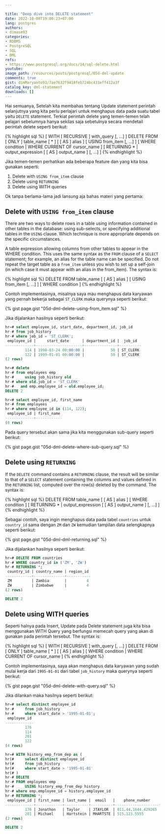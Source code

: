 ```yaml
---

title: "Deep dive into DELETE statement"
date: 2022-10-08T19:00:23+07:00
lang: postgres
authors:
- dimasm93
categories:
- RDBMS
- PostgreSQL
- SQL
- DML
refs: 
- https://www.postgresql.org/docs/14/sql-delete.html
youtube: 
image_path: /resources/posts/postgresql/05d-dml-update
comments: true
gist: dimMaryanto93/7ae7632f9418feb724bc431eff412a3f
catalog_key: dml-statement
downloads: []
---
```


Hai semuanya, Setelah kita membahas tentang Update statement perintah selanjutnya yang kita perlu perlajari untuk menghapus data pada suatu tabel yaitu `DELETE` statement. Terkiat perintah delete yang temen-temen telah pelajari sebelumnya hanya sekilas saja sebetulnya secara mendetail perintah delete seperti berikut:

{% highlight sql %}
[ WITH [ RECURSIVE ] with_query [, ...] ]
DELETE FROM [ ONLY ] table_name [ * ] [ [ AS ] alias ]
    [ USING from_item [, ...] ]
    [ WHERE condition | WHERE CURRENT OF cursor_name ]
    [ RETURNING * | output_expression [ [ AS ] output_name ] [, ...] ]
{% endhighlight %}

Jika temen-temen perhatikan ada beberapa feature dan yang kita bisa gunakan seperti:

1. Delete with `USING from_item` clause
2. Delete using `RETURNING`
3. Delete using WITH queries

Ok tanpa berlama-lama jadi lansung aja bahas materi yang pertama:

<!--more-->

## Delete with `USING from_item` clause 

There are two ways to delete rows in a table using information contained in other tables in the database: using sub-selects, or specifying additional tables in the `USING` clause. Which technique is more appropriate depends on the specific circumstances.

A table expression allowing columns from other tables to appear in the WHERE condition. This uses the same syntax as the `FROM` clause of a `SELECT` statement; for example, an alias for the table name can be specified. Do not repeat the target table as a `from_item` unless you wish to set up a self-join (in which case it must appear with an alias in the from_item). The syntax is:

{% highlight sql %}
DELETE FROM table_name [ [ AS ] alias ]
    [ USING from_item [, ...] ]
    [ WHERE condition ]
{% endhighlight %}

Contoh implementasinya, misalnya saya mau menghapus data karyawan yang pernah bekerja sebagai `ST_CLERK` maka querynya seperti berikut:

{% gist page.gist "05d-dml-delete-using-from_item.sql" %}

Jika dijalankan hasilnya seperti berikut:

```sql
hr=# select employee_id, start_date, department_id, job_id
hr-# from job_history
hr-# where job_id = 'ST_CLERK';
 employee_id |     start_date      | department_id |  job_id
-------------+---------------------+---------------+----------
         114 | 1998-03-24 00:00:00 |            50 | ST_CLERK
         122 | 1999-01-01 00:00:00 |            50 | ST_CLERK
(2 rows)

hr=# delete
hr-# from employees emp
hr-#     using job_history old
hr-# where old.job_id = 'ST_CLERK'
hr-#   and emp.employee_id = old.employee_id;
DELETE 2

hr=# select employee_id, first_name
hr-# from employees
hr-# where employee_id in (114, 122);
 employee_id | first_name
-------------+------------
(0 rows)
```

Pada query tersebut akan sama jika kita menggunakan sub-query seperti berikut:

{% gist page.gist "05d-dml-delete-where-sub-query.sql" %}

## Delete using `RETURNING`

If the `DELETE` command contains a `RETURNING` clause, the result will be similar to that of a `SELECT` statement containing the columns and values defined in the `RETURNING` list, computed over the row(s) deleted by the command. The syntax is:

{% highlight sql %}
DELETE FROM table_name [ [ AS ] alias ]
    [ WHERE condition ]
    [ RETURNING * | output_expression [ [ AS ] output_name ] [, ...] ]
{% endhighlight %}

Sebagai contoh, saya ingin menghapus data pada tabel `countries` untuk `country_id` sama dengan `ZM` dan `ZW` kemudian tampilan data selengkapnya seperti berikut:

{% gist page.gist "05d-dml-dml-returning.sql" %}

Jika dijalankan hasilnya seperti berikut:

```sql
hr=# DELETE FROM countries
hr-# WHERE country_id in ('ZM', 'ZW')
hr-# RETURNING *;
 country_id | country_name | region_id
------------+--------------+-----------
 ZM         | Zambia       |         4
 ZW         | Zimbabwe     |         4
(2 rows)

DELETE 2
```

## Delete using WITH queries

Seperti halnya pada Insert, Update pada Delete statement juga kita bisa menggunakan WITH Query yang berfungsi memecah query yang akan di gunakan pada perintah tersebut. The syntax is:

{% highlight sql %}
[ WITH [ RECURSIVE ] with_query [, ...] ]
DELETE FROM [ ONLY ] table_name [ * ] [ [ AS ] alias ]
    [ WHERE condition | WHERE CURRENT OF cursor_name ]
{% endhighlight %}

Contoh implementasinya, saya akan menghapus data karyawan yang sudah mulai kerja dari `1995-01-01` dari tabel `job_history` maka querynya seperti berikut:

{% gist page.gist "05d-dml-delete-with-query.sql" %}

Jika dilankan maka hasilnya seperti berikut:

```sql
hr=# select distinct employee_id
hr-#     from job_history
hr-#     where start_date > '1995-01-01';
 employee_id
-------------
         176
         114
         201
         122
(4 rows)

hr=# WITH history_emp_from_dep as (
hr(#     select distinct employee_id
hr(#     from job_history
hr(#     where start_date > '1995-01-01'
hr(# )
hr-# DELETE
hr-# FROM employees emp
hr-#     USING history_emp_from_dep history
hr-# where emp.employee_id = history.employee_id
hr-# RETURNING *;
 employee_id | first_name | last_name |  email   |    phone_number    | job_id |  salary  | commission_pct | manager_id | department_id | employee_id
-------------+------------+-----------+----------+--------------------+--------+----------+----------------+------------+---------------+-------------
         176 | Jonathon   | Taylor    | JTAYLOR  | 011.44.1644.429265 | SA_REP |  8600.00 |           0.20 |        149 |            80 |         176
         201 | Michael    | Hartstein | MHARTSTE | 515.123.5555       | MK_MAN | 13000.00 |                |        100 |            20 |         201
(2 rows)

DELETE 2
```